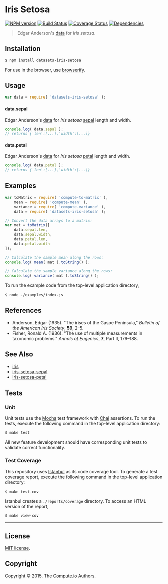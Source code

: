 Iris Setosa
===
[![NPM version][npm-image]][npm-url] [![Build Status][travis-image]][travis-url] [![Coverage Status][codecov-image]][codecov-url] [![Dependencies][dependencies-image]][dependencies-url]

> Edgar Anderson's [data](https://en.wikipedia.org/wiki/Iris_flower_data_set) for *Iris setosa*.


## Installation

``` bash
$ npm install datasets-iris-setosa
```

For use in the browser, use [browserify](https://github.com/substack/node-browserify).


## Usage

``` javascript
var data = require( 'datasets-iris-setosa' );
```

#### data.sepal

Edgar Anderson's [data](https://en.wikipedia.org/wiki/Iris_flower_data_set) for *Iris setosa* [sepal](https://github.com/datasets-io/iris-setosa-sepal) length and width.

``` javascript
console.log( data.sepal );
// returns {'len':[...],'width':[...]}
```

#### data.petal

Edgar Anderson's [data](https://en.wikipedia.org/wiki/Iris_flower_data_set) for *Iris setosa* [petal](https://github.com/datasets-io/iris-setosa-petal) length and width.

``` javascript
console.log( data.petal );
// returns {'len':[...],'width':[...]}
```


## Examples

``` javascript
var toMatrix = require( 'compute-to-matrix' ),
	mean = require( 'compute-mean' ),
	variance = require( 'compute-variance' ),
	data = require( 'datasets-iris-setosa' );

// Convert the data arrays to a matrix:
var mat = toMatrix([
	data.sepal.len,
	data.sepal.width,
	data.petal.len,
	data.petal.width
]);

// Calculate the sample mean along the rows:
console.log( mean( mat ).toString() );

// Calculate the sample variance along the rows:
console.log( variance( mat ).toString() );
```

To run the example code from the top-level application directory,

``` bash
$ node ./examples/index.js
```


## References

*	Anderson, Edgar (1935). "The irises of the Gaspe Peninsula," *Bulletin of the American Iris Society*, __59__, 2–5.
*	Fisher, Ronald A. (1936). "The use of multiple measurements in taxonomic problems." *Annals of Eugenics*, __7__, Part II, 179–188.


## See Also

*	[iris](https://github.com/datasets-io/iris)
*	[iris-setosa-sepal](https://github.com/datasets-io/iris-setosa-sepal)
*	[iris-setosa-petal](https://github.com/datasets-io/iris-setosa-petal)


## Tests

### Unit

Unit tests use the [Mocha](http://mochajs.org/) test framework with [Chai](http://chaijs.com) assertions. To run the tests, execute the following command in the top-level application directory:

``` bash
$ make test
```

All new feature development should have corresponding unit tests to validate correct functionality.


### Test Coverage

This repository uses [Istanbul](https://github.com/gotwarlost/istanbul) as its code coverage tool. To generate a test coverage report, execute the following command in the top-level application directory:

``` bash
$ make test-cov
```

Istanbul creates a `./reports/coverage` directory. To access an HTML version of the report,

``` bash
$ make view-cov
```


---
## License

[MIT license](http://opensource.org/licenses/MIT).


## Copyright

Copyright &copy; 2015. The [Compute.io](https://github.com/compute-io) Authors.


[npm-image]: http://img.shields.io/npm/v/datasets-iris-setosa.svg
[npm-url]: https://npmjs.org/package/datasets-iris-setosa

[travis-image]: http://img.shields.io/travis/datasets-io/iris-setosa/master.svg
[travis-url]: https://travis-ci.org/datasets-io/iris-setosa

[codecov-image]: https://img.shields.io/codecov/c/github/datasets-io/iris-setosa/master.svg
[codecov-url]: https://codecov.io/github/datasets-io/iris-setosa?branch=master

[dependencies-image]: http://img.shields.io/david/datasets-io/iris-setosa.svg
[dependencies-url]: https://david-dm.org/datasets-io/iris-setosa

[dev-dependencies-image]: http://img.shields.io/david/dev/datasets-io/iris-setosa.svg
[dev-dependencies-url]: https://david-dm.org/dev/datasets-io/iris-setosa

[github-issues-image]: http://img.shields.io/github/issues/datasets-io/iris-setosa.svg
[github-issues-url]: https://github.com/datasets-io/iris-setosa/issues

